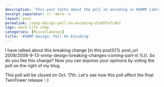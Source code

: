 ```yaml
---
description: 'This post talks about the poll on encoding in #SNMP Library.'
excerpt_separator: <!--more-->
layout: post
permalink: /snmp-design-poll-on-encoding-d7a95fe7c4b7
tags: work-life snmp
categories: [Miscellaneous]
title: '#SNMP Design: Poll On Encoding'
---
```

I have talked about this breaking change [in this post]({% post_url 2008/2008-9-13-snmp-design-breaking-changes-coming-part-iii %}). So do you like this change? Now you can express your opinions by voting the poll on the right of my blog.

This poll will be closed on Oct. 17th. Let's see how this poll affect the final TwinTower release :-)

<!--more-->
